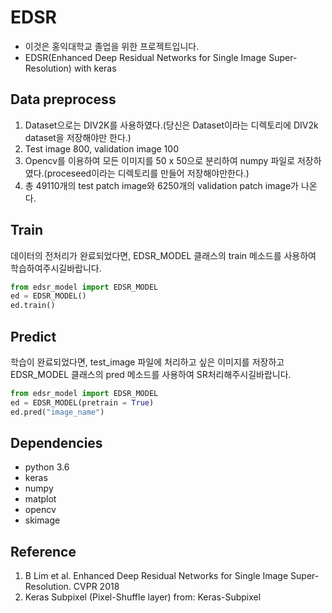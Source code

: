 # EDSR
* 이것은 홍익대학교 졸업을 위한 프로젝트입니다.
* EDSR(Enhanced Deep Residual Networks for Single Image Super-Resolution) with keras


## Data preprocess 
1. Dataset으로는 DIV2K를 사용하였다.(당신은 Dataset이라는 디렉토리에 DIV2k dataset을 저장해야만 한다.)
2. Test image 800, validation image 100
3. Opencv를 이용하여 모든 이미지를 50 x 50으로 분리하여 numpy 파일로 저장하였다.(proceseed이라는 디렉토리를 만들어 저장해야만한다.)
4. 총 49110개의 test patch image와 6250개의 validation patch image가 나온다.

## Train
데이터의 전처리가 완료되었다면, EDSR_MODEL 클래스의 train 메소드를 사용하여 학습하여주시길바랍니다.

```python
from edsr_model import EDSR_MODEL
ed = EDSR_MODEL()
ed.train()
```

## Predict
학습이 완료되었다면, test_image 파일에 처리하고 싶은 이미지를 저장하고 EDSR_MODEL 클래스의 pred 메소드를 사용하여 SR처리해주시길바랍니다.

```python
from edsr_model import EDSR_MODEL
ed = EDSR_MODEL(pretrain = True)
ed.pred("image_name")
```

## Dependencies
* python 3.6
* keras
* numpy
* matplot
* opencv
* skimage

## Reference
1. B Lim et al. Enhanced Deep Residual Networks for Single Image Super-Resolution. CVPR 2018
2. Keras Subpixel (Pixel-Shuffle layer) from: Keras-Subpixel
